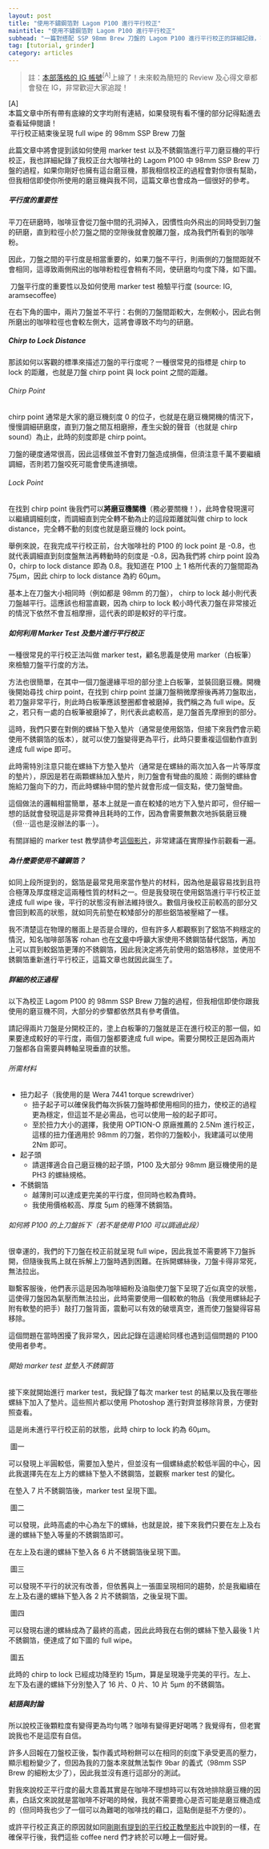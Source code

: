 ```yaml
---
layout: post
title: "使用不鏽鋼箔對 Lagom P100 進行平行校正"
maintitle: "使用不鏽鋼箔對 Lagom P100 進行平行校正"
subhead: "一篇對搭配 SSP 98mm Brew 刀盤的 Lagom P100 進行平行校正的詳細記錄，不銹鋼箔極薄及不易被壓縮的特性使平行校正可以做得更為完美，最終達成了 chirp to lock 小於 20 microns 的幾近完美的平行度"
tag: [tutorial, grinder]
category: articles
---
```


>   註：[本部落格的 IG 帳號](https://instagram.com/whycoffee.blog)<sup class="footnote-sup">[A]</sup>上線了！未來較為簡短的 Review 及心得文章都會發在 IG，非常歡迎大家追蹤！

<div class="footnote">
  <div class="footnote-label">[A]</div>
  <div class="footnote-content">本篇文章中所有帶有底線的文字均附有連結，如果發現有看不懂的部分記得點進去查看延伸閱讀！</div>
</div>

<div class="row justify-content-center">
    <div class="col-md-12 mt-md-4 mt-3 mb-md-4 mb-3 text-center">
        <img src="{{ site.github.url }}/assets/img/alignment-8.webp" alt="" class="img-fluid responsive-image">
        <span class="image-span">平行校正結束後呈現 full wipe 的 98mm SSP Brew 刀盤</span>
    </div>
</div>

此篇文章中將會提到該如何使用 marker test 以及不銹鋼箔進行平刀磨豆機的平行校正，我也詳細紀錄了我校正台大咖啡社的 Lagom P100 中 98mm SSP Brew 刀盤的過程，如果你剛好也擁有這台磨豆機，那我相信校正的過程會對你很有幫助，但我相信即使你所使用的磨豆機與我不同，這篇文章也會成為一個很好的參考。

##### 平行度的重要性

平刀在研磨時，咖啡豆會從刀盤中間的孔洞掉入，因慣性向外飛出的同時受到刀盤的研磨，直到粒徑小於刀盤之間的空隙後就會脫離刀盤，成為我們所看到的咖啡粉。

因此，刀盤之間的平行度是相當重要的，如果刀盤不平行，則兩側的刀盤間距就不會相同，這導致兩側飛出的咖啡粉粒徑會稍有不同，使研磨均勻度下降，如下圖。

<div class="row justify-content-center">
    <div class="col-md-12 mt-md-4 mt-3 mb-md-4 mb-3 text-center">
        <img src="{{ site.github.url }}/assets/img/alignment.jpg" alt="" class="img-fluid responsive-image">
        <span class="image-span">刀盤平行度的重要性以及如何使用 marker test 檢驗平行度 (source: IG, aramsecoffee)</span>
    </div>
</div>

在右下角的圖中，兩片刀盤並不平行：右側的刀盤間距較大，左側較小，因此右側所磨出的咖啡粒徑也會較左側大，這將會導致不均勻的研磨。

##### Chirp to Lock Distance

那該如何以客觀的標準來描述刀盤的平行度呢？一種很常見的指標是 chirp to lock 的距離，也就是刀盤 chirp point 與 lock point 之間的距離。

###### Chirp Point

chirp point 通常是大家的磨豆機刻度 0 的位子，也就是在磨豆機開機的情況下，慢慢調細研磨度，直到刀盤之間互相磨擦，產生尖銳的聲音（也就是 chirp sound）為止，此時的刻度即是 chirp point。

刀盤的硬度通常很高，因此這樣做並不會對刀盤造成損傷，但須注意千萬不要繼續調細，否則若刀盤咬死可能會使馬達損壞。

###### Lock Point

在找到 chirp point 後我們可以**將磨豆機關機**（務必要關機！），此時會發現還可以繼續調細刻度，而調細直到完全轉不動為止的這段距離就叫做 chirp to lock distance，完全轉不動的刻度也就是磨豆機的 lock point。

舉例來說，在我完成平行校正前，台大咖啡社的 P100 的 lock point 是 -0.8，也就代表調細直到刻度盤無法再轉動時的刻度是 -0.8，因為我們將 chirp point 設為 0，chirp to lock distance 即為 0.8。我知道在 P100 上 1 格所代表的刀盤間距為 75µm，因此 chirp to lock distance 為約 60µm。

基本上在刀盤大小相同時（例如都是 98mm 的刀盤）， chirp to lock 越小則代表刀盤越平行。這應該也相當直觀，因為 chirp to lock 較小時代表刀盤在非常接近的情況下依然不會互相摩擦，這代表的即是較好的平行度。

##### 如何利用 Marker Test 及墊片進行平行校正

一種很常見的平行校正法叫做 marker test，顧名思義是使用 marker（白板筆）來檢驗刀盤平行度的方法。

方法也很簡單，在其中一個刀盤邊緣平坦的部分塗上白板筆，並裝回磨豆機。開機後開始尋找 chirp point，在找到 chirp point 並讓刀盤稍微摩擦後再將刀盤取出，若刀盤非常平行，則此時白板筆應該整圈都會被磨掉，我們稱之為 full wipe。反之，若只有一處的白板筆被磨掉了，則代表此處較高，是刀盤首先摩擦到的部分。

這時，我們只要在對側的螺絲下墊入墊片（通常是使用鋁箔，但接下來我們會示範使用不銹鋼箔的版本），就可以使刀盤變得更為平行，此時只要重複這個動作直到達成 full wipe 即可。

此時需特別注意只能在螺絲下方墊入墊片（通常是在螺絲的兩次加入各一片等厚度的墊片），原因是若在兩顆螺絲加入墊片，則刀盤會有彎曲的風險：兩側的螺絲會施給刀盤向下的力，而此時螺絲中間的墊片就會形成一個支點，使刀盤彎曲。

這個做法的邏輯相當簡單，基本上就是一直在較矮的地方下入墊片即可，但仔細一想的話就會發現這是非常費神且耗時的工作，因為會需要無數次地拆裝磨豆機（但⋯這也是沒辦法的事⋯）。

有關詳細的 marker test 教學請參考[這個影片](https://www.youtube.com/watch?v=Gb3PgeQ6ewY)，非常建議在實際操作前觀看一遍。

##### 為什麼要使用不鏽鋼箔？

如同上段所提到的，鋁箔是最常見用來當作墊片的材料，因為他是最容易找到且符合極薄及厚度穩定這兩種性質的材料之一。但是我發現在使用鋁箔進行平行校正並達成 full wipe 後，平行的狀態沒有辦法維持很久。數個月後校正前較高的部分又會回到較高的狀態，就如同先前墊在較矮部分的那些鋁箔被壓縮了一樣。

我不清楚這在物理的層面上是否是合理的，但有許多人都觀察到了鋁箔不夠穩定的情況，知名咖啡部落客 rohan 也在[文章](https://pocketsciencecoffee.com/2023/03/23/superjolly-bearing-replacement-part-2-alignment/)中呼籲大家使用不銹鋼箔替代鋁箔，再加上可以買到較鋁箔更薄的不銹鋼箔，因此我決定將先前使用的鋁箔移除，並使用不銹鋼箔重新進行平行校正，這篇文章也就因此誕生了。

##### 詳細的校正過程

以下為校正 Lagom P100 的 98mm SSP Brew 刀盤的過程，但我相信即使你跟我使用的磨豆機不同，大部分的步驟都依然具有參考價值。

請記得兩片刀盤是分開校正的，塗上白板筆的刀盤就是正在進行校正的那一個，如果要達成較好的平行度，兩個刀盤都要達成 full wipe。需要分開校正是因為兩片刀盤都各自需要與轉軸呈現垂直的狀態。

###### 所需材料

-   扭力起子（我使用的是 Wera 7441 torque screwdriver）
    -   扭子起子可以確保我們每次拆裝刀盤時都使用相同的扭力，使校正的過程更為穩定，但這並不是必需品，也可以使用一般的起子即可。
    -   至於扭力大小的選擇，我使用 OPTION-O 原廠推薦的 2.5Nm 進行校正，這樣的扭力僅適用於 98mm 的刀盤，若你的刀盤較小，我建議可以使用 2Nm 即可。
-   起子頭
    -   請選擇適合自己磨豆機的起子頭，P100 及大部分 98mm 磨豆機使用的是 PH3 的螺絲規格。
-   不銹鋼箔
    -   越薄則可以達成更完美的平行度，但同時也較為費時。
    -   我使用價格較高、厚度 5µm 的極薄不銹鋼箔。

###### 如何將 P100 的上刀盤拆下（若不是使用 P100 可以調過此段）

很幸運的，我們的下刀盤在校正前就呈現 full wipe，因此我並不需要將下刀盤拆開，但隨後我馬上就在拆解上刀盤時遇到困難。在拆開螺絲後，刀盤卡得非常死，無法拉出。

聯繫客服後，他們表示這是因為咖啡細粉及油脂使刀盤下呈現了近似真空的狀態，這使得刀盤因為氣壓而無法拉出，此時需要使用一個較軟的物品（我使用螺絲起子附有軟墊的把手）敲打刀盤背面，震動可以有效的破壞真空，進而使刀盤變得容易移除。

這個問題在當時困擾了我非常久，因此記錄在這邊給同樣也遇到這個問題的 P100 使用者參考。

###### 開始 marker test 並墊入不銹鋼箔

接下來就開始進行 marker test，我紀錄了每次 marker test 的結果以及我在哪些螺絲下加入了墊片。這些照片都以使用 Photoshop 進行對齊並移除背景，方便對照查看。

這是尚未進行平行校正前的狀態，此時 chirp to lock 約為 60µm。

<div class="row justify-content-center">
    <div class="col-md-12 mt-md-4 mt-3 mb-md-4 mb-3 text-center">
        <img src="{{ site.github.url }}/assets/img/alignment-1.webp" alt="" class="img-fluid responsive-image">
        <span class="image-span">圖一</span>
    </div>
</div>

可以發現上半圓較低，需要加入墊片，但並沒有一個螺絲處於較低半圓的中心，因此我選擇先在左上方的螺絲下墊入不銹鋼箔，並觀察 marker test 的變化。

在墊入 7 片不銹鋼箔後，marker test 呈現下圖。

<div class="row justify-content-center">
    <div class="col-md-12 mt-md-4 mt-3 mb-md-4 mb-3 text-center">
        <img src="{{ site.github.url }}/assets/img/alignment-3.webp" alt="" class="img-fluid responsive-image">
        <span class="image-span">圖二</span>
    </div>
</div>

可以發現，此時高處的中心為左下的螺絲，也就是說，接下來我們只要在左上及右邊的螺絲下墊入等量的不銹鋼箔即可。

在左上及右邊的螺絲下墊入各 6 片不銹鋼箔後呈現下圖。

<div class="row justify-content-center">
    <div class="col-md-12 mt-md-4 mt-3 mb-md-4 mb-3 text-center">
        <img src="{{ site.github.url }}/assets/img/alignment-4.webp" alt="" class="img-fluid responsive-image">
        <span class="image-span">圖三</span>
    </div>
</div>

可以發現不平行的狀況有改善，但依舊與上一張圖呈現相同的趨勢，於是我繼續在左上及右邊的螺絲下墊入各 2 片不銹鋼箔，之後呈現下圖。

<div class="row justify-content-center">
    <div class="col-md-12 mt-md-4 mt-3 mb-md-4 mb-3 text-center">
        <img src="{{ site.github.url }}/assets/img/alignment-7.webp" alt="" class="img-fluid responsive-image">
        <span class="image-span">圖四</span>
    </div>
</div>

可以發現右邊的螺絲成為了最終的高處，因此此時我在右側的螺絲下墊入最後 1 片不銹鋼箔，便達成了如下圖的 full wipe。

<div class="row justify-content-center">
    <div class="col-md-12 mt-md-4 mt-3 mb-md-4 mb-3 text-center">
        <img src="{{ site.github.url }}/assets/img/alignment-8.webp" alt="" class="img-fluid responsive-image">
        <span class="image-span">圖五</span>
    </div>
</div>

此時的 chirp to lock 已經成功降至約 15µm，算是呈現幾乎完美的平行。左上、左下及右邊的螺絲下分別墊入了 16 片、0 片、10 片 5µm 的不銹鋼箔。

##### 結語與討論

所以說校正後顆粒度有變得更為均勻嗎？咖啡有變得更好喝嗎？我覺得有，但老實說我也不是這麼有自信。

許多人回報在刀盤校正後，製作義式時粉餅可以在相同的刻度下承受更高的壓力，顯示粗粉變少了，但因為我的刀盤本來就無法製作 9bar 的義式（98mm SSP Brew 的細粉太少了），因此我並沒有進行這部分的測試。

對我來說校正平行度的最大意義其實是在咖啡不理想時可以有效地排除磨豆機的因素，白話文來說就是當咖啡不好喝的時候，我就不需要擔心是否可能是磨豆機造成的（但同時我也少了一個可以為難喝的咖啡找的藉口，這點倒是挺不方便的）。

或許平行校正真正的原因就如同[剛剛有提到的平行校正教學影片](https://www.youtube.com/watch?v=Gb3PgeQ6ewY)中說到的一樣，在確保平行後，我們這些 coffee nerd 們才終於可以睡上一個好覺。
